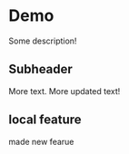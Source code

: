 # Demo

Some description!

## Subheader

More text. More updated text!

## local feature

made new fearue
